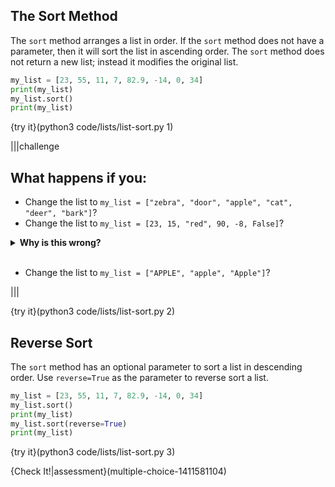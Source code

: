 ## The Sort Method

The `sort` method arranges a list in order. If the `sort` method does not have a parameter, then it will sort the list in ascending order. The `sort` method does not return a new list; instead it modifies the original list.

```python
my_list = [23, 55, 11, 7, 82.9, -14, 0, 34]
print(my_list)
my_list.sort()
print(my_list)
```

{try it}(python3 code/lists/list-sort.py 1)

|||challenge
## What happens if you:
* Change the list to `my_list = ["zebra", "door", "apple", "cat", "deer", "bark"]`?
* Change the list to `my_list = [23, 15, "red", 90, -8, False]`?
<details>
  <summary><strong>Why is this wrong?</strong></summary>
  While a list can have elements of different data types, the <code>sort</code> method only works if the elements are of one type.
</details><br>

* Change the list to `my_list = ["APPLE", "apple", "Apple"]`?

|||

{try it}(python3 code/lists/list-sort.py 2)

## Reverse Sort

The `sort` method has an optional parameter to sort a list in descending order. Use `reverse=True` as the parameter to reverse sort a list.

```python
my_list = [23, 55, 11, 7, 82.9, -14, 0, 34]
my_list.sort()
print(my_list)
my_list.sort(reverse=True)
print(my_list)
```

{try it}(python3 code/lists/list-sort.py 3)

{Check It!|assessment}(multiple-choice-1411581104)

